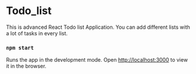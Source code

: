 # Todo_list

This is advanced React Todo list Application. 
You can add different lists with a lot of tasks in every list.

### `npm start`

Runs the app in the development mode.
Open [http://localhost:3000](http://localhost:3000) to view it in the browser.